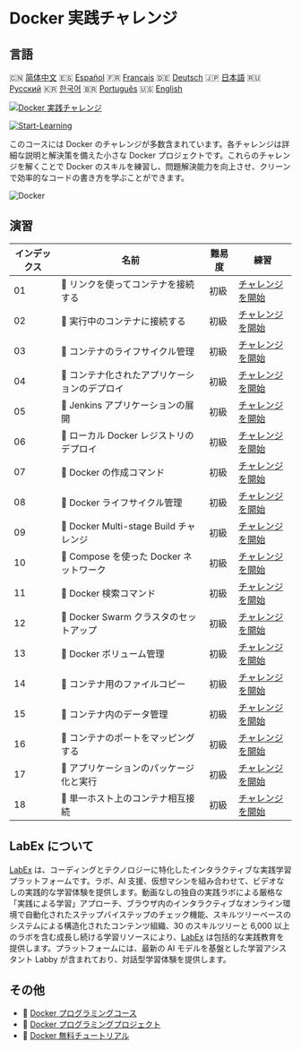 # Docker 実践チャレンジ

## 言語

🇨🇳 [简体中文](README_zh.md) 🇪🇸 [Español](README_es.md) 🇫🇷 [Français](README_fr.md) 🇩🇪 [Deutsch](README_de.md) 🇯🇵 [日本語](README_ja.md) 🇷🇺 [Русский](README_ru.md) 🇰🇷 [한국어](README_ko.md) 🇧🇷 [Português](README_pt.md) 🇺🇸 [English](README.md) 

[![Docker 実践チャレンジ](https://cover-creator.labex.io/docker-practice-challenges.png?lang=ja)](https://labex.io/ja/courses/docker-practice-challenges)

[![Start-Learning](https://img.shields.io/badge/Start-Learning-whitesmoke?style=for-the-badge)](https://labex.io/ja/courses/docker-practice-challenges)

このコースには Docker のチャレンジが多数含まれています。各チャレンジは詳細な説明と解決策を備えた小さな Docker プロジェクトです。これらのチャレンジを解くことで Docker のスキルを練習し、問題解決能力を向上させ、クリーンで効率的なコードの書き方を学ぶことができます。

![Docker](https://img.shields.io/badge/Docker-whitesmoke?style=for-the-badge&logo=docker)


## 演習

|   インデックス | 名前                                           | 難易度   | 練習                                                                                                                                                         |
|----------------|------------------------------------------------|----------|--------------------------------------------------------------------------------------------------------------------------------------------------------------|
|             01 | 🎯  リンクを使ってコンテナを接続する           | 初級     | <a target='_blank' href='https://labex.io/ja/labs/docker-connect-containers-with-link-49351?course=docker-practice-challenges'>チャレンジを開始</a>          |
|             02 | 🎯  実行中のコンテナに接続する                 | 初級     | <a target='_blank' href='https://labex.io/ja/labs/docker-connect-to-running-container-15812?course=docker-practice-challenges'>チャレンジを開始</a>          |
|             03 | 🎯  コンテナのライフサイクル管理               | 初級     | <a target='_blank' href='https://labex.io/ja/labs/docker-container-lifecycle-management-7767?course=docker-practice-challenges'>チャレンジを開始</a>         |
|             04 | 🎯  コンテナ化されたアプリケーションのデプロイ | 初級     | <a target='_blank' href='https://labex.io/ja/labs/docker-deploy-containerized-applications-16240?course=docker-practice-challenges'>チャレンジを開始</a>     |
|             05 | 🎯  Jenkins アプリケーションの展開             | 初級     | <a target='_blank' href='https://labex.io/ja/labs/docker-deploying-jenkins-application-18264?course=docker-practice-challenges'>チャレンジを開始</a>         |
|             06 | 🎯  ローカル Docker レジストリのデプロイ       | 初級     | <a target='_blank' href='https://labex.io/ja/labs/docker-deploying-local-docker-registry-17804?course=docker-practice-challenges'>チャレンジを開始</a>       |
|             07 | 🎯  Docker の作成コマンド                      | 初級     | <a target='_blank' href='https://labex.io/ja/labs/docker-docker-create-command-15817?course=docker-practice-challenges'>チャレンジを開始</a>                 |
|             08 | 🎯  Docker ライフサイクル管理                  | 初級     | <a target='_blank' href='https://labex.io/ja/labs/docker-docker-lifecycle-management-16232?course=docker-practice-challenges'>チャレンジを開始</a>           |
|             09 | 🎯  Docker Multi-stage Build チャレンジ        | 初級     | <a target='_blank' href='https://labex.io/ja/labs/docker-docker-multi-stage-build-challenge-15810?course=docker-practice-challenges'>チャレンジを開始</a>    |
|             10 | 🎯  Compose を使った Docker ネットワーク       | 初級     | <a target='_blank' href='https://labex.io/ja/labs/docker-docker-network-with-compose-15003?course=docker-practice-challenges'>チャレンジを開始</a>           |
|             11 | 🎯  Docker 検索コマンド                        | 初級     | <a target='_blank' href='https://labex.io/ja/labs/docker-docker-search-command-16016?course=docker-practice-challenges'>チャレンジを開始</a>                 |
|             12 | 🎯  Docker Swarm クラスタのセットアップ        | 初級     | <a target='_blank' href='https://labex.io/ja/labs/docker-setting-up-docker-swarm-cluster-22289?course=docker-practice-challenges'>チャレンジを開始</a>       |
|             13 | 🎯  Docker ボリューム管理                      | 初級     | <a target='_blank' href='https://labex.io/ja/labs/docker-docker-volume-management-7769?course=docker-practice-challenges'>チャレンジを開始</a>               |
|             14 | 🎯  コンテナ用のファイルコピー                 | 初級     | <a target='_blank' href='https://labex.io/ja/labs/docker-file-copy-for-containers-15813?course=docker-practice-challenges'>チャレンジを開始</a>              |
|             15 | 🎯  コンテナ内のデータ管理                     | 初級     | <a target='_blank' href='https://labex.io/ja/labs/docker-manage-data-in-containers-15896?course=docker-practice-challenges'>チャレンジを開始</a>             |
|             16 | 🎯  コンテナのポートをマッピングする           | 初級     | <a target='_blank' href='https://labex.io/ja/labs/docker-map-the-container-ports-16309?course=docker-practice-challenges'>チャレンジを開始</a>               |
|             17 | 🎯  アプリケーションのパッケージ化と実行       | 初級     | <a target='_blank' href='https://labex.io/ja/labs/docker-package-and-run-applications-16242?course=docker-practice-challenges'>チャレンジを開始</a>          |
|             18 | 🎯  単一ホスト上のコンテナ相互接続             | 初級     | <a target='_blank' href='https://labex.io/ja/labs/docker-single-host-container-interconnection-18452?course=docker-practice-challenges'>チャレンジを開始</a> |

## LabEx について

[LabEx](https://labex.io) は、コーディングとテクノロジーに特化したインタラクティブな実践学習プラットフォームです。ラボ、AI 支援、仮想マシンを組み合わせて、ビデオなしの実践的な学習体験を提供します。動画なしの独自の実践ラボによる厳格な「実践による学習」アプローチ、ブラウザ内のインタラクティブなオンライン環境で自動化されたステップバイステップのチェック機能、スキルツリーベースのシステムによる構造化されたコンテンツ組織、30 のスキルツリーと 6,000 以上のラボを含む成長し続ける学習リソースにより、[LabEx](https://labex.io) は包括的な実践教育を提供します。プラットフォームには、最新の AI モデルを基盤とした学習アシスタント Labby が含まれており、対話型学習体験を提供します。

## その他

- 🔗 [Docker プログラミングコース](https://github.com/labex-labs/awesome-programming-courses)
- 🔗 [Docker プログラミングプロジェクト](https://github.com/labex-labs/awesome-programming-projects)
- 🔗 [Docker 無料チュートリアル](https://github.com/labex-labs/docker-free-tutorials)

